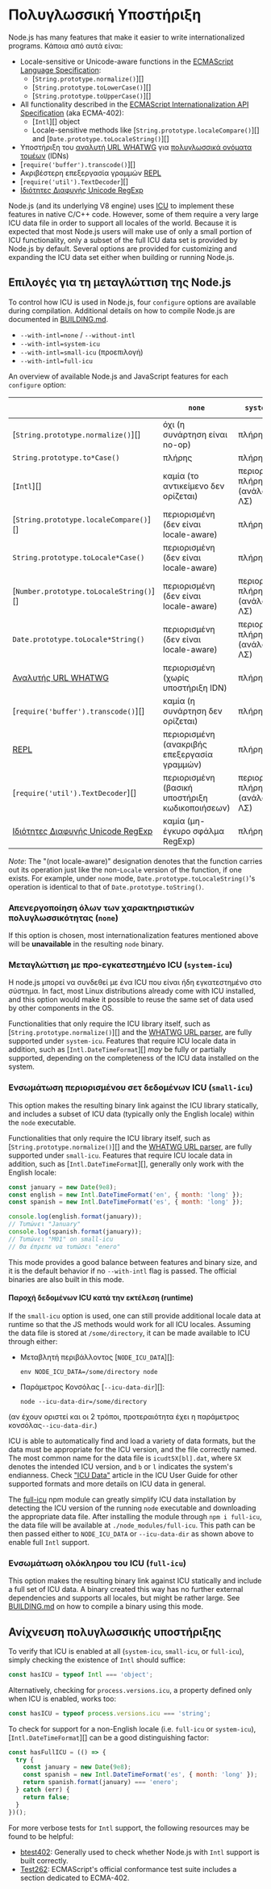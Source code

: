 # Πολυγλωσσική Υποστήριξη

<!--introduced_in=v8.2.0-->

Node.js has many features that make it easier to write internationalized programs. Κάποια από αυτά είναι:

- Locale-sensitive or Unicode-aware functions in the [ECMAScript Language Specification](https://tc39.github.io/ecma262/): 
  - [`String.prototype.normalize()`][]
  - [`String.prototype.toLowerCase()`][]
  - [`String.prototype.toUpperCase()`][]
- All functionality described in the [ECMAScript Internationalization API Specification](https://tc39.github.io/ecma402/) (aka ECMA-402): 
  - [`Intl`][] object
  - Locale-sensitive methods like [`String.prototype.localeCompare()`][] and [`Date.prototype.toLocaleString()`][]
- Υποστήριξη του [αναλυτή URL WHATWG](url.html#url_the_whatwg_url_api) για [πολυγλωσσικά ονόματα τομέων](https://en.wikipedia.org/wiki/Internationalized_domain_name) (IDNs)
- [`require('buffer').transcode()`][]
- Ακριβέστερη επεξεργασία γραμμών [REPL](repl.html#repl_repl)
- [`require('util').TextDecoder`][]
- [Ιδιότητες Διαφυγής Unicode RegExp](https://github.com/tc39/proposal-regexp-unicode-property-escapes)

Node.js (and its underlying V8 engine) uses [ICU](http://icu-project.org/) to implement these features in native C/C++ code. However, some of them require a very large ICU data file in order to support all locales of the world. Because it is expected that most Node.js users will make use of only a small portion of ICU functionality, only a subset of the full ICU data set is provided by Node.js by default. Several options are provided for customizing and expanding the ICU data set either when building or running Node.js.

## Επιλογές για τη μεταγλώττιση της Node.js

To control how ICU is used in Node.js, four `configure` options are available during compilation. Additional details on how to compile Node.js are documented in [BUILDING.md](https://github.com/nodejs/node/blob/master/BUILDING.md).

- `--with-intl=none` / `--without-intl`
- `--with-intl=system-icu`
- `--with-intl=small-icu` (προεπιλογή)
- `--with-intl=full-icu`

An overview of available Node.js and JavaScript features for each `configure` option:

|                                                                                                       | `none`                                          | `system-icu`                        | `small-icu`                 | `full-icu` |
| ----------------------------------------------------------------------------------------------------- | ----------------------------------------------- | ----------------------------------- | --------------------------- | ---------- |
| [`String.prototype.normalize()`][]                                                                    | όχι (η συνάρτηση είναι no-op)                   | πλήρης                              | πλήρης                      | πλήρης     |
| `String.prototype.to*Case()`                                                                          | πλήρης                                          | πλήρης                              | πλήρης                      | πλήρης     |
| [`Intl`][]                                                                                            | καμία (το αντικείμενο δεν ορίζεται)             | περιορισμένη/πλήρης (ανάλογα το ΛΣ) | περιορισμένη (μόνο Αγγλικά) | πλήρης     |
| [`String.prototype.localeCompare()`][]                                                                | περιορισμένη (δεν είναι locale-aware)           | πλήρης                              | πλήρης                      | πλήρης     |
| `String.prototype.toLocale*Case()`                                                                    | περιορισμένη (δεν είναι locale-aware)           | πλήρης                              | πλήρης                      | πλήρης     |
| [`Number.prototype.toLocaleString()`][]                                                               | περιορισμένη (δεν είναι locale-aware)           | περιορισμένη/πλήρης (ανάλογα το ΛΣ) | περιορισμένη (μόνο Αγγλικά) | πλήρης     |
| `Date.prototype.toLocale*String()`                                                                    | περιορισμένη (δεν είναι locale-aware)           | περιορισμένη/πλήρης (ανάλογα το ΛΣ) | περιορισμένη (μόνο Αγγλικά) | πλήρης     |
| [Αναλυτής URL WHATWG](url.html#url_the_whatwg_url_api)                                                | περιορισμένη (χωρίς υποστήριξη IDN)             | πλήρης                              | πλήρης                      | πλήρης     |
| [`require('buffer').transcode()`][]                                                                   | καμία (η συνάρτηση δεν ορίζεται)                | πλήρης                              | πλήρης                      | πλήρης     |
| [REPL](repl.html#repl_repl)                                                                           | περιορισμένη (ανακριβής επεξεργασία γραμμών)    | πλήρης                              | πλήρης                      | πλήρης     |
| [`require('util').TextDecoder`][]                                                                     | περιορισμένη (βασική υποστήριξη κωδικοποιήσεων) | περιορισμένη/πλήρης (ανάλογα το ΛΣ) | περιορισμένη (μόνο Unicode) | πλήρης     |
| [Ιδιότητες Διαφυγής Unicode RegExp](https://github.com/tc39/proposal-regexp-unicode-property-escapes) | καμία (μη-έγκυρο σφάλμα RegExp)                 | πλήρης                              | πλήρης                      | πλήρης     |

*Note*: The "(not locale-aware)" designation denotes that the function carries out its operation just like the non-`Locale` version of the function, if one exists. For example, under `none` mode, `Date.prototype.toLocaleString()`'s operation is identical to that of `Date.prototype.toString()`.

### Απενεργοποίηση όλων των χαρακτηριστικών πολυγλωσσικότητας (`none`)

If this option is chosen, most internationalization features mentioned above will be **unavailable** in the resulting `node` binary.

### Μεταγλώττιση με προ-εγκατεστημένο ICU (`system-icu`)

Η node.js μπορεί να συνδεθεί με ένα ICU που είναι ήδη εγκατεστημένο στο σύστημα. In fact, most Linux distributions already come with ICU installed, and this option would make it possible to reuse the same set of data used by other components in the OS.

Functionalities that only require the ICU library itself, such as [`String.prototype.normalize()`][] and the [WHATWG URL parser](url.html#url_the_whatwg_url_api), are fully supported under `system-icu`. Features that require ICU locale data in addition, such as [`Intl.DateTimeFormat`][] *may* be fully or partially supported, depending on the completeness of the ICU data installed on the system.

### Ενσωμάτωση περιορισμένου σετ δεδομένων ICU (`small-icu`)

This option makes the resulting binary link against the ICU library statically, and includes a subset of ICU data (typically only the English locale) within the `node` executable.

Functionalities that only require the ICU library itself, such as [`String.prototype.normalize()`][] and the [WHATWG URL parser](url.html#url_the_whatwg_url_api), are fully supported under `small-icu`. Features that require ICU locale data in addition, such as [`Intl.DateTimeFormat`][], generally only work with the English locale:

```js
const january = new Date(9e8);
const english = new Intl.DateTimeFormat('en', { month: 'long' });
const spanish = new Intl.DateTimeFormat('es', { month: 'long' });

console.log(english.format(january));
// Τυπώνει "January"
console.log(spanish.format(january));
// Τυπώνει "M01" on small-icu
// Θα έπρεπε να τυπώσει "enero"
```

This mode provides a good balance between features and binary size, and it is the default behavior if no `--with-intl` flag is passed. The official binaries are also built in this mode.

#### Παροχή δεδομένων ICU κατά την εκτέλεση (runtime)

If the `small-icu` option is used, one can still provide additional locale data at runtime so that the JS methods would work for all ICU locales. Assuming the data file is stored at `/some/directory`, it can be made available to ICU through either:

- Μεταβλητή περιβάλλοντος [`NODE_ICU_DATA`][]:
  
  ```shell
  env NODE_ICU_DATA=/some/directory node
  ```

- Παράμετρος Κονσόλας [`--icu-data-dir`][]:
  
  ```shell
  node --icu-data-dir=/some/directory
  ```

(αν έχουν οριστεί και οι 2 τρόποι, προτεραιότητα έχει η παράμετρος κονσόλας`--icu-data-dir`.)

ICU is able to automatically find and load a variety of data formats, but the data must be appropriate for the ICU version, and the file correctly named. The most common name for the data file is `icudt5X[bl].dat`, where `5X` denotes the intended ICU version, and `b` or `l` indicates the system's endianness. Check ["ICU Data"](http://userguide.icu-project.org/icudata) article in the ICU User Guide for other supported formats and more details on ICU data in general.

The [full-icu](https://www.npmjs.com/package/full-icu) npm module can greatly simplify ICU data installation by detecting the ICU version of the running `node` executable and downloading the appropriate data file. After installing the module through `npm i full-icu`, the data file will be available at `./node_modules/full-icu`. This path can be then passed either to `NODE_ICU_DATA` or `--icu-data-dir` as shown above to enable full `Intl` support.

### Ενσωμάτωση ολόκληρου του ICU (`full-icu`)

This option makes the resulting binary link against ICU statically and include a full set of ICU data. A binary created this way has no further external dependencies and supports all locales, but might be rather large. See [BUILDING.md](https://github.com/nodejs/node/blob/master/BUILDING.md#build-with-full-icu-support-all-locales-supported-by-icu) on how to compile a binary using this mode.

## Ανίχνευση πολυγλωσσικής υποστήριξης

To verify that ICU is enabled at all (`system-icu`, `small-icu`, or `full-icu`), simply checking the existence of `Intl` should suffice:

```js
const hasICU = typeof Intl === 'object';
```

Alternatively, checking for `process.versions.icu`, a property defined only when ICU is enabled, works too:

```js
const hasICU = typeof process.versions.icu === 'string';
```

To check for support for a non-English locale (i.e. `full-icu` or `system-icu`), [`Intl.DateTimeFormat`][] can be a good distinguishing factor:

```js
const hasFullICU = (() => {
  try {
    const january = new Date(9e8);
    const spanish = new Intl.DateTimeFormat('es', { month: 'long' });
    return spanish.format(january) === 'enero';
  } catch (err) {
    return false;
  }
})();
```

For more verbose tests for `Intl` support, the following resources may be found to be helpful:

- [btest402](https://github.com/srl295/btest402): Generally used to check whether Node.js with `Intl` support is built correctly.
- [Test262](https://github.com/tc39/test262/tree/master/test/intl402): ECMAScript's official conformance test suite includes a section dedicated to ECMA-402.